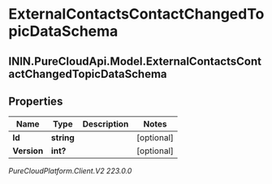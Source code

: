 # ExternalContactsContactChangedTopicDataSchema

## ININ.PureCloudApi.Model.ExternalContactsContactChangedTopicDataSchema

## Properties

|Name | Type | Description | Notes|
|------------ | ------------- | ------------- | -------------|
| **Id** | **string** |  | [optional] |
| **Version** | **int?** |  | [optional] |



_PureCloudPlatform.Client.V2 223.0.0_
